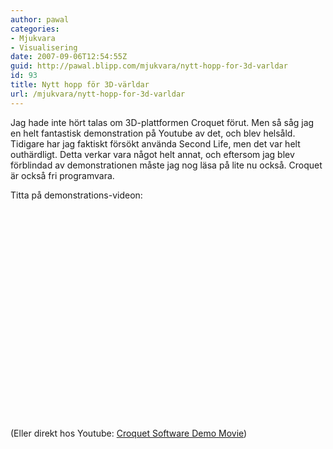 ```yaml
---
author: pawal
categories:
- Mjukvara
- Visualisering
date: 2007-09-06T12:54:55Z
guid: http://pawal.blipp.com/mjukvara/nytt-hopp-for-3d-varldar
id: 93
title: Nytt hopp för 3D-världar
url: /mjukvara/nytt-hopp-for-3d-varldar
---
```


Jag hade inte hört talas om 3D-plattformen Croquet förut. Men så såg jag en helt fantastisk demonstration på Youtube av det, och blev helsåld. Tidigare har jag faktiskt försökt använda Second Life, men det var helt outhärdligt. Detta verkar vara något helt annat, och eftersom jag blev förblindad av demonstrationen måste jag nog läsa på lite nu också. Croquet är också fri programvara.

Titta på demonstrations-videon:
<object height="350" width="425"><param name="movie" value="http://www.youtube.com/v/oKi-fkyAtg8"></param><param name="wmode" value="transparent"><embed src="http://www.youtube.com/v/oKi-fkyAtg8" type="application/x-shockwave-flash" wmode="transparent" height="350" width="425"></embed></param></object>

(Eller direkt hos Youtube: <a href="http://www.youtube.com/watch?v=oKi-fkyAtg8">Croquet Software Demo Movie</a>)